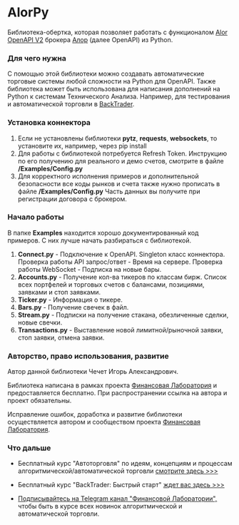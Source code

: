 # AlorPy
Библиотека-обертка, которая позволяет работать с функционалом [Alor OpenAPI V2](https://alor.dev/docs) брокера [Алор](https://www.alorbroker.ru/) (далее OpenAPI) из Python.

### Для чего нужна
С помощью этой библиотеки можно создавать автоматические торговые системы любой сложности на Python для OpenAPI. Также библиотека может быть использована для написания дополнений на Python к системам Технического Анализа. Например, для тестирования и автоматической торговли в [BackTrader](https://www.backtrader.com/).

### Установка коннектора
1. Если не установлены библиотеки **pytz**, **requests**, **websockets**, то установите их, например, через pip install
2. Для работы с библиотекой потребуется Refresh Token. Инструкцию по его получению для реального и демо счетов, смотрите в файле **/Examples/Config.py**
3. Для корректного исполнения примеров и дополнительной безопасности все коды рынков и счета также нужно прописать в файле **/Examples/Config.py** Часть данных вы получите при регистрации договора с брокером.

### Начало работы
В папке **Examples** находится хорошо документированный код примеров. С них лучше начать разбираться с библиотекой.

1. **Connect.py** - Подключение к OpenAPI. Singleton класс коннектора. Проверка работы API запрос/ответ - Время на сервере. Проверка работы WebSocket - Подписка на новые бары.
2. **Accounts.py** - Получение кол-ва тикеров по классам бирж. Список всех портфелей и торговых счетов с балансами, позициями, заявками и стоп заявками.
3. **Ticker.py** - Информация о тикере.
4. **Bars.py** - Получение свечек в файл.
5. **Stream.py** - Подписки на получение стакана, обезличенные сделки, новые свечки.
6. **Transactions.py** - Выставление новой лимитной/рыночной заявки, стоп заявки, отмена заявки.

### Авторство, право использования, развитие
Автор данной библиотеки Чечет Игорь Александрович.

Библиотека написана в рамках проекта [Финансовая Лаборатория](https://finlab.vip/) и предоставляется бесплатно. При распространении ссылка на автора и проект обязательны.

Исправление ошибок, доработка и развитие библиотеки осуществляется автором и сообществом проекта [Финансовая Лаборатория](https://finlab.vip/).
### Что дальше
- Бесплатный курс "Автоторговля" по идеям, концепциям и процессам алгоритмической/автоматической торговли [смотрите здесь >>>](https://finlab.vip/wpm-category/autotrading2021/)


- Бесплатный курс "BackTrader: Быстрый старт" [ждет вас здесь >>>](https://finlab.vip/wpm-category/btquikstart/)


- [Подписывайтесь на Telegram канал "Финансовой Лаборатории",](https://t.me/finlabvip) чтобы быть в курсе всех новинок алгоритмической и автоматической торговли.
